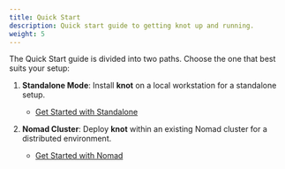 ```yaml
---
title: Quick Start
description: Quick start guide to getting knot up and running.
weight: 5
---
```


The Quick Start guide is divided into two paths. Choose the one that best suits your setup:

1. **Standalone Mode**: Install **knot** on a local workstation for a standalone setup.
   - [Get Started with Standalone](standalone/)

2. **Nomad Cluster**: Deploy **knot** within an existing Nomad cluster for a distributed environment.
   - [Get Started with Nomad](nomad/)

